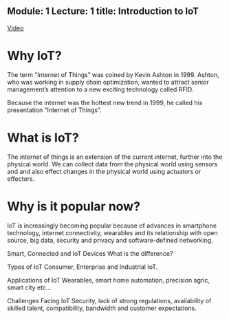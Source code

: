 Module: 1
Lecture: 1
title: Introduction to IoT
----

[Video](https://drive.google.com/file/d/1CqTnLfiC4t9jj7or6Kp3Z0zaXemS5PIp/view)

Why IoT?
========

The term “Internet of Things” was coined by Kevin Ashton in 1999. Ashton, who was working in supply chain optimization, wanted to attract senior management’s attention to a new exciting technology called RFID. 

Because the internet was the hottest new trend in 1999, he called his presentation “Internet of Things”.

What is IoT?
============

The internet of things is an extension of the current internet, further into the physical world. We can collect data from the physical world using sensors and and also effect changes in the physical world using actuators or effectors.

Why is it popular now?
======================

IoT is increasingly becoming popular because of  advances in smartphone technology, internet connectivity, wearables and its relationship with open source, big data, security and privacy and software-defined networking.

Smart, Connected and IoT Devices
What is the difference?

Types of IoT
Consumer, Enterprise and Industrial IoT.

Applications of IoT
Wearables, smart home automation, precision agric, smart city etc…

Challenges Facing IoT
Security, lack of strong regulations, availability of skilled talent, compatibility, bandwidth and customer expectations.

